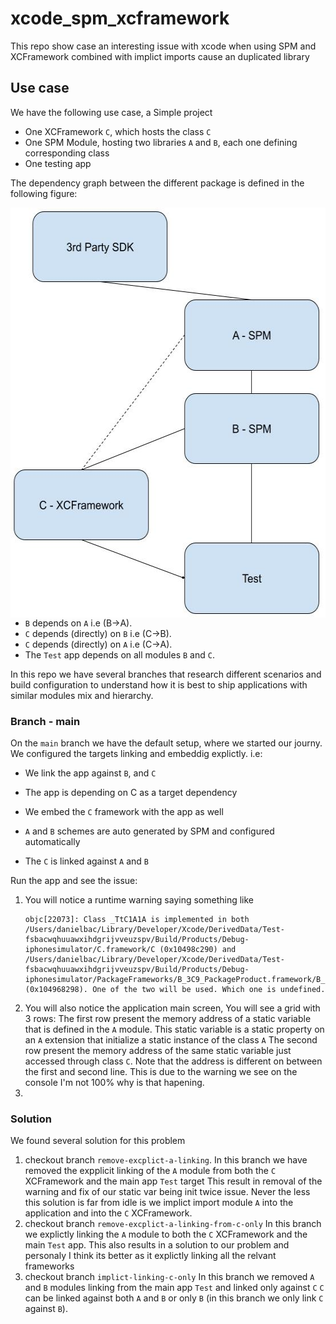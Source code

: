 # xcode_spm_xcframework
This repo show case an interesting issue with xcode when using SPM and XCFramework combined with implict imports cause an duplicated library


## Use case

We have the following use case, a Simple project

- One XCFramework `C`, which hosts the class `C`
- One SPM Module, hosting two libraries `A` and `B`, each one defining corresponding class
- One testing app


The dependency graph between the different package is defined in the following figure:

<!-- <p align="left"> 
  <img width="556" height="656" src="./ReadmeAssets/SPM-XCFramework.jpg">
</p> -->
 <!-- ![Dependency Graph](./ReadmeAssets/SPM-XCFramework.jpg) 556 × 656 --> 

<img align="right" width="556" height="656" src="./ReadmeAssets/SPM-XCFramework.jpg">

* `B` depends on `A` i.e (B->A).
* `C` depends (directly) on `B` i.e (C->B).
* `C` depends (directly) on `A` i.e (C->A).
* The `Test` app depends on all modules `B` and `C`.

In this repo we have several branches that research different scenarios and build configuration to understand how it is best to ship applications with similar modules mix and hierarchy.

### Branch - main

On the `main` branch we have the default setup, where we started our journy.
We configured the targets linking and embeddig explictly. i.e:

* We link the app against `B`, and `C`
* The app is depending on C as a target dependency
* We embed the `C` framework with the app as well

* `A` and `B` schemes are auto generated by SPM and configured automatically
* The `C` is linked against `A` and `B`

Run the app and see the issue:
1. You will notice a runtime warning saying something like
   ```
   objc[22073]: Class _TtC1A1A is implemented in both /Users/danielbac/Library/Developer/Xcode/DerivedData/Test-fsbacwqhuuawxihdgrijvveuzspv/Build/Products/Debug-iphonesimulator/C.framework/C (0x10498c290) and /Users/danielbac/Library/Developer/Xcode/DerivedData/Test-fsbacwqhuuawxihdgrijvveuzspv/Build/Products/Debug-iphonesimulator/PackageFrameworks/B_3C9_PackageProduct.framework/B_3C9_PackageProduct (0x104968298). One of the two will be used. Which one is undefined.
   ```
2. You will also notice the application main screen, You will see a grid with 3 rows:
   The first row present the memory address of a static variable that is defined in the `A` module. This static variable is a static property on an `A` extension that initialize a static instance of the class `A`
   The second row present the memory address of the same static variable just accessed through class `C`.
   Note that the address is different on between the first and second line. This is due to the warning we see on the console
   I'm not 100% why is that hapening.
3. 

### Solution

We found several solution for this problem
1. checkout branch `remove-excplict-a-linking`.
   In this branch we have removed the expplicit linking of the `A` module from both the `C` XCFramework and the main app `Test` target
   This result in removal of the warning and fix of our static var being init twice issue.
   Never the less this solution is far from idle is we implict import module `A` into the application and into the `C` XCFramework.
2. checkout branch `remove-excplict-a-linking-from-c-only` 
   In this branch we explictly linking the `A` module to both the `C` XCFramework and the main `Test` app.
   This also results in a solution to our problem and personaly I think its better as it explictly linking all the relvant frameworks
3. checkout branch `implict-linking-c-only`
   In this branch we removed `A` and `B` modules linking from the main app `Test` and linked only against `C`
   `C` can be linked against both `A` and `B` or only `B` (in this branch we only link `C` against `B`).
   
